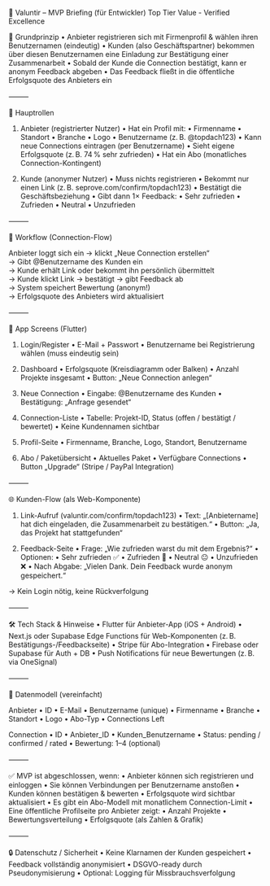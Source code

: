 📄 Valuntir – MVP Briefing (für Entwickler)
Top Tier Value - Verified Excellence

🧠 Grundprinzip
	•	Anbieter registrieren sich mit Firmenprofil & wählen ihren Benutzernamen (eindeutig)
	•	Kunden (also Geschäftspartner) bekommen über diesen Benutzernamen eine Einladung zur Bestätigung einer Zusammenarbeit
	•	Sobald der Kunde die Connection bestätigt, kann er anonym Feedback abgeben
	•	Das Feedback fließt in die öffentliche Erfolgsquote des Anbieters ein

⸻

🧱 Hauptrollen

1. Anbieter (registrierter Nutzer)
	•	Hat ein Profil mit:
	•	Firmenname
	•	Standort
	•	Branche
	•	Logo
	•	Benutzername (z. B. @topdach123)
	•	Kann neue Connections eintragen (per Benutzername)
	•	Sieht eigene Erfolgsquote (z. B. 74 % sehr zufrieden)
	•	Hat ein Abo (monatliches Connection-Kontingent)

2. Kunde (anonymer Nutzer)
	•	Muss nichts registrieren
	•	Bekommt nur einen Link (z. B. seprove.com/confirm/topdach123)
	•	Bestätigt die Geschäftsbeziehung
	•	Gibt dann 1× Feedback:
	•	Sehr zufrieden
	•	Zufrieden
	•	Neutral
	•	Unzufrieden

⸻

🔄 Workflow (Connection-Flow)

Anbieter loggt sich ein → klickt „Neue Connection erstellen“  
→ Gibt @Benutzername des Kunden ein  
→ Kunde erhält Link oder bekommt ihn persönlich übermittelt  
→ Kunde klickt Link → bestätigt → gibt Feedback ab  
→ System speichert Bewertung (anonym!)  
→ Erfolgsquote des Anbieters wird aktualisiert


⸻

📱 App Screens (Flutter)

1. Login/Register
	•	E-Mail + Passwort
	•	Benutzername bei Registrierung wählen (muss eindeutig sein)

2. Dashboard
	•	Erfolgsquote (Kreisdiagramm oder Balken)
	•	Anzahl Projekte insgesamt
	•	Button: „Neue Connection anlegen“

3. Neue Connection
	•	Eingabe: @Benutzername des Kunden
	•	Bestätigung: „Anfrage gesendet“

4. Connection-Liste
	•	Tabelle: Projekt-ID, Status (offen / bestätigt / bewertet)
	•	Keine Kundennamen sichtbar

5. Profil-Seite
	•	Firmenname, Branche, Logo, Standort, Benutzername

6. Abo / Paketübersicht
	•	Aktuelles Paket
	•	Verfügbare Connections
	•	Button „Upgrade“ (Stripe / PayPal Integration)

⸻

🌐 Kunden-Flow (als Web-Komponente)

1. Link-Aufruf (valuntir.com/confirm/topdach123)
	•	Text:
„[Anbietername] hat dich eingeladen, die Zusammenarbeit zu bestätigen.“
	•	Button: „Ja, das Projekt hat stattgefunden“

2. Feedback-Seite
	•	Frage: „Wie zufrieden warst du mit dem Ergebnis?“
	•	Optionen:
	•	Sehr zufrieden ✅
	•	Zufrieden 🙂
	•	Neutral 😐
	•	Unzufrieden ❌
	•	Nach Abgabe:
„Vielen Dank. Dein Feedback wurde anonym gespeichert.“

→ Kein Login nötig, keine Rückverfolgung

⸻

🛠️ Tech Stack & Hinweise
	•	Flutter für Anbieter-App (iOS + Android)
	•	Next.js oder Supabase Edge Functions für Web-Komponenten (z. B. Bestätigungs-/Feedbackseite)
	•	Stripe für Abo-Integration
	•	Firebase oder Supabase für Auth + DB
	•	Push Notifications für neue Bewertungen (z. B. via OneSignal)

⸻

🧾 Datenmodell (vereinfacht)

Anbieter
	•	ID
	•	E-Mail
	•	Benutzername (unique)
	•	Firmenname
	•	Branche
	•	Standort
	•	Logo
	•	Abo-Typ
	•	Connections Left

Connection
	•	ID
	•	Anbieter_ID
	•	Kunden_Benutzername
	•	Status: pending / confirmed / rated
	•	Bewertung: 1–4 (optional)

⸻

✅ MVP ist abgeschlossen, wenn:
	•	Anbieter können sich registrieren und einloggen
	•	Sie können Verbindungen per Benutzername anstoßen
	•	Kunden können bestätigen & bewerten
	•	Erfolgsquote wird sichtbar aktualisiert
	•	Es gibt ein Abo-Modell mit monatlichem Connection-Limit
	•	Eine öffentliche Profilseite pro Anbieter zeigt:
	•	Anzahl Projekte
	•	Bewertungsverteilung
	•	Erfolgsquote (als Zahlen & Grafik)

⸻

🔒 Datenschutz / Sicherheit
	•	Keine Klarnamen der Kunden gespeichert
	•	Feedback vollständig anonymisiert
	•	DSGVO-ready durch Pseudonymisierung
	•	Optional: Logging für Missbrauchsverfolgung

